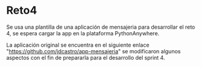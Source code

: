 # Reto4
Se usa una plantilla de una aplicación de mensajeria para desarrollar el reto 4, se espera cargar la app en la plataforma PythonAnywhere.

La aplicación original se encuentra en el siguiente enlace "https://github.com/jdcastro/app-mensajeria" se modificaron algunos aspectos con el fin de prepararla para el desarrollo del sprint 4.

